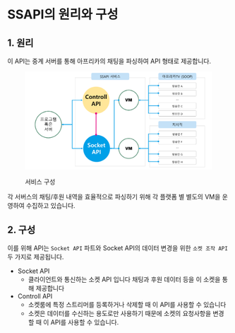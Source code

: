 # SSAPI의 원리와 구성



## 1. 원리

이 API는 중계 서버를 통해 아프리카의 채팅을 파싱하여 API 형태로 제공합니다.

<figure><img src=".gitbook/assets/슬라이드1.PNG" alt=""><figcaption><p>서비스 구성</p></figcaption></figure>

각 서버스의 채팅/후원 내역을 효율적으로 파싱하기 위해 각 플랫폼 별 별도의 VM을 운영하여 수집하고 있습니다.



## 2. 구성

이를 위해 API는 `Socket API` 파트와 Socket API의 데이터 변경을 위한 `소켓 조작 API` 두 가지로 제공됩니다.

* Socket API
  * 클라이언트와 통신하는 소켓 API 입니다 채팅과 후원 데이터 등을 이 소켓을 통해 제공합니다
* Controll API
  * 소켓룸에 특정 스트리머를 등록하거나 삭제할 때 이 API를 사용할 수 있습니다
  * 소켓은 데이터를 수신하는 용도로만 사용하기 때문에 소켓의 요청사항을 변경할 때 이 API를 사용할 수 있습니다.

